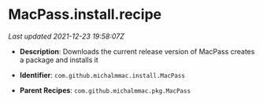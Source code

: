 # MacPass.install.recipe

_Last updated 2021-12-23 19:58:07Z_

- **Description**: Downloads the current release version of MacPass creates a package and installs it

- **Identifier**: `com.github.michalmmac.install.MacPass`

- **Parent Recipes**: `com.github.michalmmac.pkg.MacPass`
